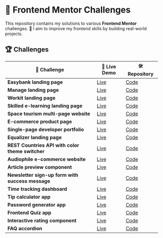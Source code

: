 # 🎨 Frontend Mentor Challenges

This repository contains my solutions to various **Frontend Mentor** challenges. 🚀 I aim to improve my frontend skills by building real-world projects.

## 🏆 Challenges  

| 🌟 Challenge | 🚀 Live Demo | 🛠️ Repository |
|-------------|-------------|--------------|
| **Easybank landing page** | [Live](https://aydankara.github.io/Frontend-Mentor-Challenges/Easybank-landing-page/) | [Code](https://github.com/AydanKara/Frontend-Mentor-Challenges/tree/main/Easybank-landing-page) |
| **Manage landing page** | [Live](https://aydankara.github.io/Frontend-Mentor-Challenges/manage-landing-page-master/) | [Code](https://github.com/AydanKara/Frontend-Mentor-Challenges/tree/main/manage-landing-page-master) |
| **Workit landing page** | [Live](https://aydankara.github.io/Frontend-Mentor-Challenges/workit-landing-page/starter-code/) | [Code](https://github.com/AydanKara/Frontend-Mentor-Challenges/tree/main/workit-landing-page) |
| **Skilled e-learning landing page** | [Live](https://aydankara.github.io/Frontend-Mentor-Challenges/skilled-elearning-landing-page/starter-code/) | [Code](https://github.com/AydanKara/Frontend-Mentor-Challenges/tree/main/skilled-elearning-landing-page) |
| **Space tourism multi-page website** | [Live](https://aydankara.github.io/Frontend-Mentor-Challenges/space-tourism-website-main/starter-code/) | [Code](https://github.com/AydanKara/Frontend-Mentor-Challenges/tree/main/space-tourism-website-main) |
| **E-commerce product page** | [Live](https://aydankara.github.io/Frontend-Mentor-Challenges/ecommerce-product-page-main/) | [Code](https://github.com/AydanKara/Frontend-Mentor-Challenges/tree/main/ecommerce-product-page-main) |
| **Single-page developer portfolio** | [Live](https://aydankara.github.io/Frontend-Mentor-Challenges/single-page-developer-portfolio/starter-code/) | [Code](https://github.com/AydanKara/Frontend-Mentor-Challenges/tree/main/single-page-developer-portfolio) |
| **Equalizer landing page** | [Live](https://aydankara.github.io/Frontend-Mentor-Challenges/equalizer-landing-page/starter-code/) | [Code](https://github.com/AydanKara/Frontend-Mentor-Challenges/tree/main/equalizer-landing-page) |
| **REST Countries API with color theme switcher** | [Live](https://frontend-mentor-challenges-cxu6.vercel.app/) | [Code](https://github.com/AydanKara/Frontend-Mentor-Challenges/tree/main/rest-countries-api-with-color-theme-switcher-master) |
| **Audiophile e-commerce website** | [Live]() | [Code]() |
| **Article preview component** | [Live](https://aydankara.github.io/Frontend-Mentor-Challenges/article-preview-component-master/) | [Code](https://github.com/AydanKara/Frontend-Mentor-Challenges/tree/main/article-preview-component-master) |
| **Newsletter sign-up form with success message** | [Live](https://aydankara.github.io/Frontend-Mentor-Challenges/newsletter-sign-up-with-success-message-main/) | [Code](https://github.com/AydanKara/Frontend-Mentor-Challenges/tree/main/newsletter-sign-up-with-success-message-main) |
| **Time tracking dashboard** | [Live](https://aydankara.github.io/Frontend-Mentor-Challenges/time-tracking-dashboard-main/) | [Code](https://github.com/AydanKara/Frontend-Mentor-Challenges/tree/main/time-tracking-dashboard-main) |
| **Tip calculator app** | [Live](https://aydankara.github.io/Frontend-Mentor-Challenges/tip-calculator-app/) | [Code](https://github.com/AydanKara/Frontend-Mentor-Challenges/tree/main/tip-calculator-app) |
| **Password generator app** | [Live](https://aydankara.github.io/Frontend-Mentor-Challenges/password-generator-app/src/) | [Code](https://github.com/AydanKara/Frontend-Mentor-Challenges/tree/main/password-generator-app) |
| **Frontend Quiz app** | [Live](https://aydankara.github.io/Frontend-Mentor-Challenges/frontend-quiz-app/src/templates/) | [Code](https://github.com/AydanKara/Frontend-Mentor-Challenges/tree/main/frontend-quiz-app) |
| **Interactive rating component** | [Live](https://aydankara.github.io/Frontend-Mentor-Challenges/interactive-rating-component-main/) | [Code](https://github.com/AydanKara/Frontend-Mentor-Challenges/tree/main/interactive-rating-component-main) |
| **FAQ accordion** | [Live](https://aydankara.github.io/Frontend-Mentor-Challenges/faq-accordion-main/) | [Code](https://github.com/AydanKara/Frontend-Mentor-Challenges/tree/main/faq-accordion-main) |


